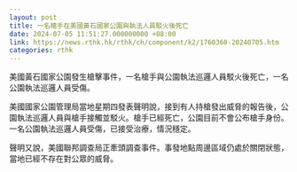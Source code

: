 ```yaml
---
layout: post
title: 一名槍手在美國黃石國家公園與執法人員駁火後死亡
date: 2024-07-05 11:51:27.000000000 +08:00
link: https://news.rthk.hk/rthk/ch/component/k2/1760360-20240705.htm
categories: rthk
---
```


美國黃石國家公園發生槍擊事件，一名槍手與公園執法巡邏人員駁火後死亡，一名公園執法巡邏人員受傷。

美國國家公園管理局當地星期四發表聲明說，接到有人持槍發出威脅的報告後，公園執法巡邏人員與槍手接觸並駁火。槍手已經死亡，公園目前不會公布槍手身份。一名公園執法巡邏人員受傷，已接受治療，情況穩定。 

聲明又說，美國聯邦調查局正牽頭調查事件。事發地點周邊區域仍處於關閉狀態，當地已經不存在對公眾的威脅。

